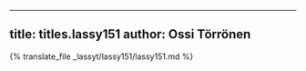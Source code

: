 
---
title: titles.lassy151
author: Ossi Törrönen
---
{% translate_file _lassyt/lassy151/lassy151.md %}